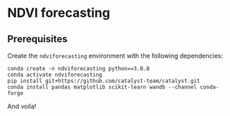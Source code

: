 # NDVI forecasting


## Prerequisites
Create the `ndviforecasting` environment with the following dependencies:
```
conda create -n ndviforecasting python==3.8.8
conda activate ndviforecasting
pip install git+https://github.com/catalyst-team/catalyst.git
conda install pandas matplotlib scikit-learn wandb --channel conda-forge
```
And voila!

